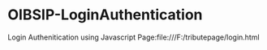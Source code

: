 # OIBSIP-LoginAuthentication
Login Authenitication using Javascript
Page:file:///F:/tributepage/login.html
